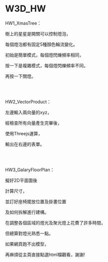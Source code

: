 # W3D_HW

HW1_XmasTree：

樹上的星星是開關可以控制燈泡，

每個燈泡都有固定5種顏色輪流變化。

初始是簡單模式，每個燈閃爍頻率相同，

按一下是複雜模式，每個燈閃爍頻率不同。

再按一下關燈。
 
 <br><br>
 
HW2_VectorProduct：

左邊輸入兩向量的xyz，

經檢查所有向量產生完畢後，

使用Threejs運算，

輸出在右邊的表單。


 <br><br>
 
HW3_GalaryFloorPlan：

擬好2D平面圖後

計算尺寸，

並訂好座椅擺放位置及掛畫位置

及如何拆解進行建構。

在調整各個區域的燈光及聚光燈上花費了許多時間，

但總算對燈光熟悉一點。

如果網頁跑不出模型，

再麻煩從主頁直接點選html檔觀看，謝謝!

